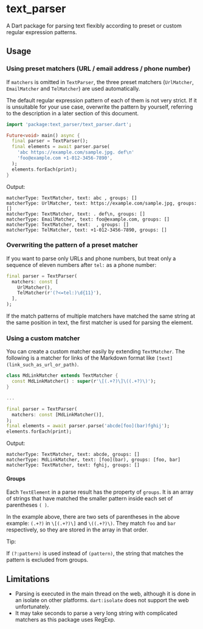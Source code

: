 # text_parser

A Dart package for parsing text flexibly according to preset or custom regular expression patterns.

## Usage

### Using preset matchers (URL / email address / phone number)

If `matchers` is omitted in `TextParser`, the three preset matchers (`UrlMatcher`, `EmailMatcher`
and `TelMatcher`) are used automatically.

The default regular expression pattern of each of them is not very strict.
If it is unsuitable for your use case, overwrite the pattern by yourself, referring to the
description in a later section of this document.

```dart
import 'package:text_parser/text_parser.dart';

Future<void> main() async {
  final parser = TextParser();
  final elements = await parser.parse(
    'abc https://example.com/sample.jpg. def\n'
    'foo@example.com +1-012-3456-7890',
  );
  elements.forEach(print);
}
```

Output:
```
matcherType: TextMatcher, text: abc , groups: []
matcherType: UrlMatcher, text: https://example.com/sample.jpg, groups: []
matcherType: TextMatcher, text: . def\n, groups: []
matcherType: EmailMatcher, text: foo@example.com, groups: []
matcherType: TextMatcher, text:  , groups: []
matcherType: TelMatcher, text: +1-012-3456-7890, groups: []
```

### Overwriting the pattern of a preset matcher

If you want to parse only URLs and phone numbers, but treat only a sequence of eleven numbers
after `tel:` as a phone number:

```dart
final parser = TextParser(
  matchers: const [
    UrlMatcher(),
    TelMatcher(r'(?<=tel:)\d{11}'),
  ],
);
```

If the match patterns of multiple matchers have matched the same string at the same position
in text, the first matcher is used for parsing the element.

### Using a custom matcher

You can create a custom matcher easily by extending `TextMatcher`.
The following is a matcher for links of the Markdown format like `[text](link_such_as_url_or_path)`.

```dart
class MdLinkMatcher extends TextMatcher {
  const MdLinkMatcher() : super(r'\[(.+?)\]\((.+?)\)');
}

...

final parser = TextParser(
  matchers: const [MdLinkMatcher()],
);
final elements = await parser.parse('abcde[foo](bar)fghij');
elements.forEach(print);
```

Output:
```
matcherType: TextMatcher, text: abcde, groups: []
matcherType: MdLinkMatcher, text: [foo](bar), groups: [foo, bar]
matcherType: TextMatcher, text: fghij, groups: []
```

#### Groups

Each `TextElement` in a parse result has the property of `groups`. It is an array of strings
that have matched the smaller pattern inside each set of parentheses `( )`.

In the example above, there are two sets of parentheses in the above example: `(.+?)` in
`\[(.+?)\]` and `\((.+?)\)`. They match `foo` and `bar` respectively, so they are stored
in the array in that order.

Tip:

If `(?:pattern)` is used instead of `(pattern)`, the string that matches the pattern is
excluded from groups.

## Limitations

- Parsing is executed in the main thread on the web, although it is done in an isolate on
other platforms. `dart:isolate` does not support the web unfortunately.
- It may take seconds to parse a very long string with complicated matchers as this package
uses RegExp.
